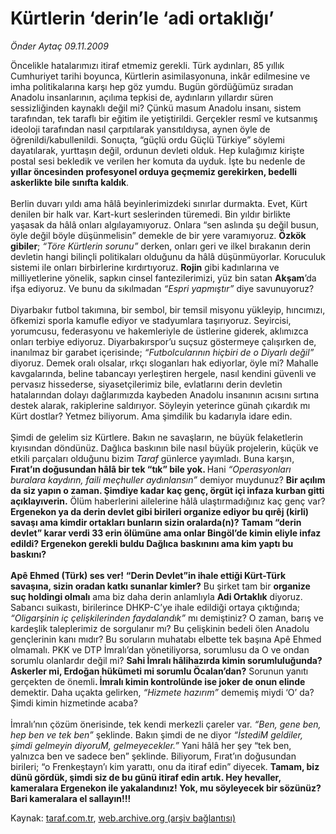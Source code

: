 # Kürtlerin ‘derin’le ‘adi ortaklığı’

*Önder Aytaç 09.11.2009*

<div class="yazi">Öncelikle hatalarımızı itiraf etmemiz gerekli. Türk aydınları, 85 yıllık Cumhuriyet tarihi boyunca, Kürtlerin asimilasyonuna, inkâr edilmesine ve imha politikalarına karşı hep göz yumdu. Bugün gördüğümüz sıradan Anadolu insanlarının, açılıma tepkisi de, aydınların yıllardır süren sessizliğinden kaynaklı değil mi? Çünkü masum Anadolu insanı, sistem tarafından, tek taraflı bir eğitim ile yetiştirildi. Gerçekler resmî ve kutsanmış ideoloji tarafından nasıl çarpıtılarak yansıtıldıysa, aynen öyle de öğrenildi/kabullenildi. Sonuçta, “güçlü ordu Güçlü Türkiye” söylemi dayatılarak, yurttaşın değil, ordunun devleti olduk. Hep kulağımız kirişte postal sesi bekledik ve verilen her komuta da uyduk. İşte bu nedenle de <b>yıllar öncesinden profesyonel orduya geçmemiz gerekirken, bedelli askerlikte bile sınıfta kaldık</b>. <br/><br/>Berlin duvarı yıldı ama hâlâ beyinlerimizdeki sınırlar durmakta. Evet, Kürt denilen bir halk var. Kart-kurt seslerinden türemedi. Bin yıldır birlikte yaşasak da hâlâ onları algılayamıyoruz. Onlara “sen aslında şu değil busun, öyle değil böyle düşünmelisin” demekle de bir yere varamıyoruz. <b>Özkök gibiler</b>; <i>“Töre Kürtlerin sorunu”</i> derken, onları geri ve ilkel bırakanın derin devletin hangi bilinçli politikaları olduğunu da hâlâ düşünmüyorlar. Koruculuk sistemi ile onları birbirlerine kırdırtıyoruz. <b>Rojin</b> gibi kadınlarına ve milliyetlerine yönelik, sapkın cinsel fantezilerimizi, yüz bin satan <b>Akşam</b>’da ifşa ediyoruz. Ve bunu da sıkılmadan <i>“Espri yapmıştır” </i>diye savunuyoruz? <br/><br/>Diyarbakır futbol takımına, bir sembol, bir temsil misyonu yükleyip, hıncımızı, öfkemizi sporla kamufle ediyor ve stadyumlara taşırıyoruz. Seyircisi, yorumcusu, federasyonu ve hakemleriyle de üstlerine giderek, aklımızca onları terbiye ediyoruz. Diyarbakırspor’u suçsuz göstermeye çalışırken de, inanılmaz bir garabet içerisinde; <i>“Futbolcularının hiçbiri de o Diyarlı değil”</i> diyoruz. Demek oralı olsalar, ırkçı sloganları hak ediyorlar, öyle mi? Mahalle kavgalarında, beline tabancayı yerleştiren hergele, nasıl kendini güvenli ve pervasız hissederse, siyasetçilerimiz bile, evlatlarını derin devletin hatalarından dolayı dağlarımızda kaybeden Anadolu insanının acısını sırtına destek alarak, rakiplerine saldırıyor. Söyleyin yeterince günah çıkardık mı Kürt dostlar? Yetmez biliyorum. Ama şimdilik bu kadarıyla idare edin. <br/><br/>Şimdi de gelelim siz Kürtlere. Bakın ne savaşların, ne büyük felaketlerin kıyısından döndünüz. Dağlıca baskının bile nasıl büyük projelerin, küçük ve etkili parçaları olduğunu bizim <i>Taraf</i> günlerce yayımladı. Buna karşın, <b>Fırat’ın doğusundan hâlâ bir tek “tık” bile yok. </b>Hani <i>“Operasyonları buralara kaydırın, faili meçhuller aydınlansın”</i> demiyor muydunuz? <b>Bir açılım da siz yapın o zaman. Şimdiye kadar kaç genç, örgüt içi infaza kurban gitti açıklayıverin.</b> Ölüm haberlerini ailelerine hâlâ ulaştırmadığınız kaç genç var? <b>Ergenekon ya da derin devlet gibi birileri organize ediyor bu qırêj (kirli) savaşı ama kimdir ortakları bunların sizin oralarda(n)?</b> <b>Tamam “derin devlet” karar verdi 33 erin ölümüne ama onlar Bingöl’de kimin eliyle infaz edildi? Ergenekon gerekli buldu Dağlıca baskınını ama kim yaptı bu baskını? <br/><br/>Apê Ehmed (Türk) ses ver!</b> <b>“Derin Devlet”in ihale ettiği Kürt-Türk savaşına, sizin oradan katkı sunanlar kimler?</b> Bu şirket tam bir <b>organize suç holdingi olmalı</b> ama biz daha derin anlamlıyla <b>Adi Ortaklık</b> diyoruz. Sabancı suikastı, birilerince DHKP-C’ye ihale edildiği ortaya çıktığında; <i>“Oligarşinin iç çelişkilerinden faydalandık”</i> mı demiştiniz? O zaman, barış ve kardeşlik taleplerimiz de sorgulanır mı? Bu çelişkinin bedeli ölen Anadolu gençlerinin kanı mıdır? Bu soruların muhatabı elbette tek başına Apê Ehmed olmamalı. PKK ve DTP İmralı’dan yönetiliyorsa, sorumlusu da O ve ondan sorumlu olanlardır değil mi? <b>Sahi İmralı hâlihazırda kimin sorumluluğunda? Askerler mi, Erdoğan hükümeti mi sorumlu Öcalan’dan?</b> Sorunun yanıtı gerçekten de önemli<b>. İmralı kimin kontrolünde ise joker de onun elinde </b>demektir. Daha uçakta gelirken, <i>“Hizmete hazırım”</i> dememiş miydi ‘O’ da? Şimdi kimin hizmetinde acaba? <br/><br/>İmralı’nın çözüm önerisinde, tek kendi merkezli çareler var. <i>“Ben, gene ben, hep ben ve tek ben”</i> şeklinde. Bakın şimdi de ne diyor <i>“İstediM geldiler, şimdi gelmeyin diyoruM, gelmeyecekler.”</i> Yani hâlâ her şey “tek ben, yalnızca ben ve sadece ben” şeklinde. Biliyorum, Fırat’ın doğusundan birileri; “o Frenkeştayn’ı kim yarattı, onu da itiraf edin” diyecek. <b>Tamam, biz dünü gördük, şimdi siz de bu günü itiraf edin artık. Hey hevaller, kameralara Ergenekon ile yakalandınız! Yok, mu söyleyecek bir sözünüz? Bari kameralara el sallayın!!!</b>
</div>

Kaynak: [taraf.com.tr](http://taraf.com.tr:80/makale/8392.htm), [web.archive.org (arşiv bağlantısı)](http://web.archive.org/web/20100323013204/http://taraf.com.tr:80/makale/8392.htm)
